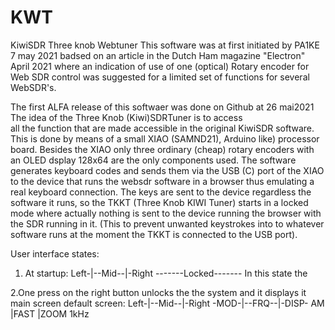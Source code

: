 # KWT
 KiwiSDR Three knob Webtuner
This software was at first initiated by PA1KE 7 may 2021
badsed on an article in the Dutch Ham magazine "Electron"
April 2021 where an indication of use of one (optical) Rotary encoder 
for Web SDR control was suggested for a limited set of functions for 
several WebSDR's.

The first ALFA release of this softwaer was done on Github at 26 mai2021 
The idea of the Three Knob (Kiwi)SDRTuner is to access  
all the function that are made accessible in the original
KiwiSDR software. This is done by means of a small XIAO (SAMND21), Arduino like)
processor board. Besides the XIAO only three ordinary (cheap) rotary encoders with an OLED dsplay 128x64 
are the only components used. The software generates keyboard codes and sends them via the USB (C) port
of the XIAO to the device that runs the websdr software in a browser thus emulating a real keyboard connection.
The keys are sent to the device regardless the software it runs, so the TKKT (Three Knob KIWI Tuner) starts
in a locked mode where actually nothing is sent to the device running the browser with the SDR running in it.
(This to prevent unwanted keystrokes into to whatever software runs at the moment the TKKT is connected to the USB port).


User interface states:
1. At startup:
Left-|--Mid--|-Right
-------Locked-------
In this state the 

2.One press on the right button unlocks the the system and it displays it main screen default screen:
Left-|--Mid--|-Right
-MOD-|--FRQ--|-DISP-
AM   |FAST   |ZOOM
       1kHz 
